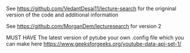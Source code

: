See https://github.com/VedantDesai11/lecture-search
for the origninal version of the code and additional information

See https://github.com/MorganDem/lecturesearch
for version 2



MUST HAVE
The latest version of pytube 
your own .config file which you can make here
https://www.geeksforgeeks.org/youtube-data-api-set-1/
